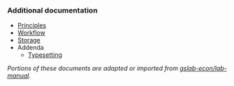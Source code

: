 ### Additional documentation

* [Principles](https://scholar.harvard.edu/files/shapiro/files/codeanddata.pdf)
* [Workflow](workflow.md)
* [Storage](storage.md)
* Addenda
   * [Typesetting](typesetting.md)


_Portions of these documents are adapted or imported from [gslab-econ/lab-manual](https://github.com/gslab-econ/lab-manual/wiki/Home/72baacdd0e7dae1a74b130f43f547ca0554a0d4b)._
